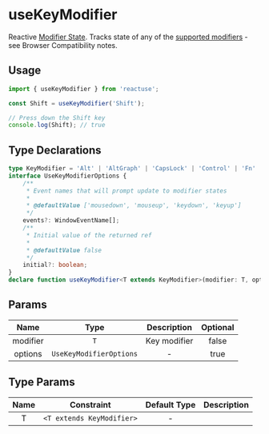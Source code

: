 # useKeyModifier

Reactive [Modifier State](https://developer.mozilla.org/en-US/docs/Web/API/KeyboardEvent/getModifierState). Tracks state of any of the [supported modifiers](https://developer.mozilla.org/en-US/docs/Web/API/KeyboardEvent/getModifierState#browser_compatibility) - see Browser Compatibility notes.

## Usage

```ts
import { useKeyModifier } from 'reactuse';

const Shift = useKeyModifier('Shift');

// Press down the Shift key
console.log(Shift); // true
```

## Type Declarations

```ts
type KeyModifier = 'Alt' | 'AltGraph' | 'CapsLock' | 'Control' | 'Fn' | 'FnLock' | 'Meta' | 'NumLock' | 'ScrollLock' | 'Shift' | 'Symbol' | 'SymbolLock';
interface UseKeyModifierOptions {
    /**
     * Event names that will prompt update to modifier states
     *
     * @defaultValue ['mousedown', 'mouseup', 'keydown', 'keyup']
     */
    events?: WindowEventName[];
    /**
     * Initial value of the returned ref
     *
     * @defaultValue false
     */
    initial?: boolean;
}
declare function useKeyModifier<T extends KeyModifier>(modifier: T, options?: UseKeyModifierOptions): boolean;
```

## Params

|   Name   |          Type           | Description  | Optional |
| :------: | :---------------------: | :----------: | :------: |
| modifier |           `T`           | Key modifier |  false   |
| options  | `UseKeyModifierOptions` |      -       |   true   |

## Type Params

| Name |        Constraint         | Default Type | Description |
| :--: | :-----------------------: | :----------: | :---------: |
|  T   | `<T extends KeyModifier>` |      -       |             |
